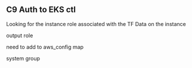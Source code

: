 ## C9 Auth to EKS ctl

Looking for the instance role associated with the 
TF Data on the instance 

output role

need to add to aws_config   map

system group

